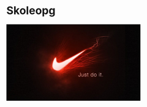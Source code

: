 # Skoleopg

<html>
<head>
<meta charset="UTF-8">
<meta name="viewport" content="width=device-width, initial-scale=1.0">
<link href="index.c><ss" rel="stylesheet" type"text/css">
</head>

<body>
  <a href="nike.jpg"><img src="nike.jpg" height="200" width="350" class="img_space" alt="nike"></a>
</body>
</html>


</body>
</html>
